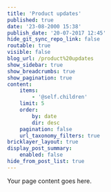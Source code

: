 ```yaml
---
title: 'Product updates'
published: true
date: '23-08-2000 15:38'
publish_date: '20-07-2017 12:45'
hide_git_sync_repo_link: false
routable: true
visible: false
blog_url: /product%20updates
show_sidebar: true
show_breadcrumbs: true
show_pagination: true
content:
    items:
        - '@self.children'
    limit: 5
    order:
        by: date
        dir: desc
    pagination: false
    url_taxonomy_filters: true
bricklayer_layout: true
display_post_summary:
    enabled: false
hide_from_post_list: true
---
```


Your page content goes here.